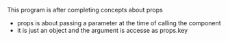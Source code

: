 This program is after completing concepts about props

- props is about passing a parameter at the time of calling the component
- it is just an object and the argument is accesse as props.key

